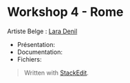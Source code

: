 # Workshop 4 - Rome
Artiste Belge : [Lara Denil](http://www.laradenil.be/)

- Présentation:  
- Documentation:  
- Fichiers:  



> Written with [StackEdit](https://stackedit.io/).
